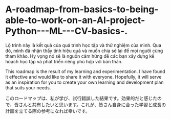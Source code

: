 # A-roadmap-from-basics-to-being-able-to-work-on-an-AI-project-Python---ML---CV-basics-.
Lộ trình này là kết quả của quá trình học tập và thử nghiệm của mình. Qua đó, mình đã nhận thấy tính hiệu quả và muốn chia sẻ lại để mọi người cùng tham khảo. Hy vọng nó sẽ là nguồn cảm hứng để các bạn xây dựng kế hoạch học tập và phát triển riêng phù hợp với bản thân.

This roadmap is the result of my learning and experimentation. I have found it effective and would like to share it with everyone. Hopefully, it will serve as an inspiration for you to create your own learning and development plan that suits your needs.


このロードマップは、私が学び、試行錯誤した結果です。効果的だと感じたので、皆さんと共有したいと思います。これが、皆さん自身に合った学習と成長の計画を立てる際の参考になれば幸いです。
